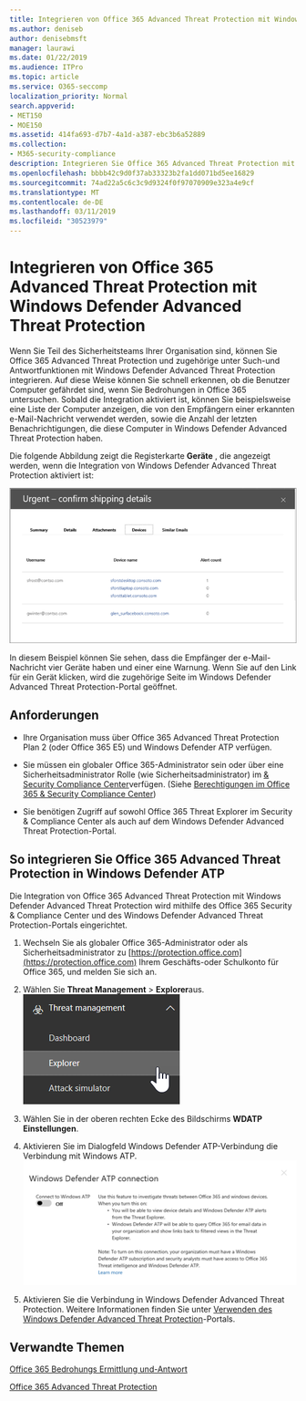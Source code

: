 ```yaml
---
title: Integrieren von Office 365 Advanced Threat Protection mit Windows Defender Advanced Threat Protection
ms.author: deniseb
author: denisebmsft
manager: laurawi
ms.date: 01/22/2019
ms.audience: ITPro
ms.topic: article
ms.service: O365-seccomp
localization_priority: Normal
search.appverid:
- MET150
- MOE150
ms.assetid: 414fa693-d7b7-4a1d-a387-ebc3b6a52889
ms.collection:
- M365-security-compliance
description: Integrieren Sie Office 365 Advanced Threat Protection mit Windows Defender Advanced Threat Protection, um detailliertere Informationen zur Bedrohungs Verwaltung zu erhalten.
ms.openlocfilehash: bbbb42c9d0f37ab33323b2fa1dd071bd5ee16829
ms.sourcegitcommit: 74ad22a5c6c3c9d9324f0f97070909e323a4e9cf
ms.translationtype: MT
ms.contentlocale: de-DE
ms.lasthandoff: 03/11/2019
ms.locfileid: "30523979"
---
```

# <a name="integrate-office-365-advanced-threat-protection-with-windows-defender-advanced-threat-protection"></a>Integrieren von Office 365 Advanced Threat Protection mit Windows Defender Advanced Threat Protection

Wenn Sie Teil des Sicherheitsteams Ihrer Organisation sind, können Sie Office 365 Advanced Threat Protection und zugehörige unter Such-und Antwortfunktionen mit Windows Defender Advanced Threat Protection integrieren. Auf diese Weise können Sie schnell erkennen, ob die Benutzer Computer gefährdet sind, wenn Sie Bedrohungen in Office 365 untersuchen. Sobald die Integration aktiviert ist, können Sie beispielsweise eine Liste der Computer anzeigen, die von den Empfängern einer erkannten e-Mail-Nachricht verwendet werden, sowie die Anzahl der letzten Benachrichtigungen, die diese Computer in Windows Defender Advanced Threat Protection haben.
  
Die folgende Abbildung zeigt die Registerkarte **Geräte** , die angezeigt werden, wenn die Integration von Windows Defender Advanced Threat Protection aktiviert ist: 
  
![Wenn Windows Defender ATP aktiviert ist, können Sie eine Liste der Computer mit Warnungen anzeigen.](media/fec928ea-8f0c-44d7-80b9-a2e0a8cd4e89.PNG)
  
In diesem Beispiel können Sie sehen, dass die Empfänger der e-Mail-Nachricht vier Geräte haben und einer eine Warnung. Wenn Sie auf den Link für ein Gerät klicken, wird die zugehörige Seite im Windows Defender Advanced Threat Protection-Portal geöffnet.
  
## <a name="requirements"></a>Anforderungen

- Ihre Organisation muss über Office 365 Advanced Threat Protection Plan 2 (oder Office 365 E5) und Windows Defender ATP verfügen.
    
- Sie müssen ein globaler Office 365-Administrator sein oder über eine Sicherheitsadministrator Rolle (wie Sicherheitsadministrator) im [ &amp; Security Compliance Center](https://protection.office.com)verfügen. (Siehe [Berechtigungen im Office 365 &amp; Security Compliance Center](permissions-in-the-security-and-compliance-center.md))
    
- Sie benötigen Zugriff auf sowohl Office 365 Threat Explorer im Security & Compliance Center als auch auf dem Windows Defender Advanced Threat Protection-Portal.
    
## <a name="to-integrate-office-365-advanced-threat-protection-with-windows-defender-atp"></a>So integrieren Sie Office 365 Advanced Threat Protection in Windows Defender ATP

Die Integration von Office 365 Advanced Threat Protection mit Windows Defender Advanced Threat Protection wird mithilfe des Office 365 Security & Compliance Center und des Windows Defender Advanced Threat Protection-Portals eingerichtet.
  
1. Wechseln Sie als globaler Office 365-Administrator oder als Sicherheitsadministrator zu [https://protection.office.com](https://protection.office.com) Ihrem Geschäfts-oder Schulkonto für Office 365, und melden Sie sich an. 
    
2. Wählen Sie **Threat Management** \> **Explorer**aus.<br>![Explorer im Menü "Bedrohungs Verwaltung"](media/ThreatMgmt-Explorer-nav.png)<br>
    
3. Wählen Sie in der oberen rechten Ecke des Bildschirms **WDATP Einstellungen**.
    
4. Aktivieren Sie im Dialogfeld Windows Defender ATP-Verbindung die Verbindung mit Windows ATP.<br>![Windows Defender ATP-Verbindung](media/Explorer-WDATPConnection-dialog.png)<br>
    
5. Aktivieren Sie die Verbindung in Windows Defender Advanced Threat Protection. Weitere Informationen finden Sie unter [Verwenden des Windows Defender Advanced Threat Protection](https://go.microsoft.com/fwlink/?linkid=859690)-Portals.

  
## <a name="related-topics"></a>Verwandte Themen

[Office 365 Bedrohungs Ermittlung und-Antwort](office-365-ti.md)
  
[Office 365 Advanced Threat Protection](office-365-atp.md)
  

